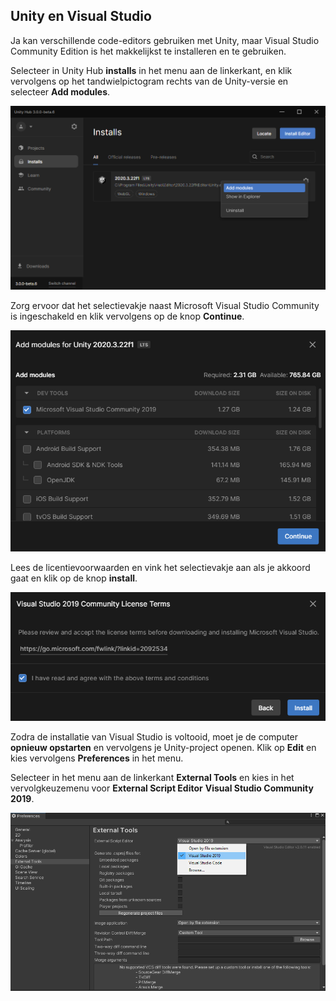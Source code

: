 ## Unity en Visual Studio

Ja kan verschillende code-editors gebruiken met Unity, maar Visual Studio Community Edition is het makkelijkst te installeren en te gebruiken.

Selecteer in Unity Hub **installs** in het menu aan de linkerkant, en klik vervolgens op het tandwielpictogram rechts van de Unity-versie en selecteer **Add modules**.

![Unity Hub wordt weergegeven met opties geselecteerd.](images/unity-add-modules.png)

Zorg ervoor dat het selectievakje naast Microsoft Visual Studio Community is ingeschakeld en klik vervolgens op de knop **Continue**.

![Unity Hub met een vinkje naast Visual Studio.](images/unity-install-vs.png)

Lees de licentievoorwaarden en vink het selectievakje aan als je akkoord gaat en klik op de knop **install**.

![Licentieovereenkomst gecontroleerd voor Visual Studio.](images/unity-vs-license.png)

Zodra de installatie van Visual Studio is voltooid, moet je de computer **opnieuw opstarten** en vervolgens je Unity-project openen. Klik op **Edit** en kies vervolgens **Preferences** in het menu.

Selecteer in het menu aan de linkerkant **External Tools** en kies in het vervolgkeuzemenu voor **External Script Editor** **Visual Studio Community 2019**.

![Preferences menu met Visual Studio gekozen als script editor.](images/unity-editor-select.png)

